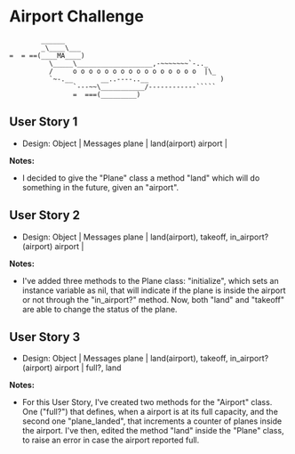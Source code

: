 Airport Challenge
=================

```
        ______
        _\____\___
=  = ==(____MA____)
          \_____\___________________,-~~~~~~~`-.._
          /     o o o o o o o o o o o o o o o o  |\_
          `~-.__       __..----..__                  )
                `---~~\___________/------------`````
                =  ===(_________)

```

User Story 1
---------

* Design:
Object   | Messages
plane    |  land(airport)
airport  |  

**Notes:**
* I decided to give the "Plane" class a method "land" which will do something in the future, given an "airport".


User Story 2
---------

* Design:
Object   | Messages
plane    |   land(airport), takeoff, in_airport?(airport)
airport  |  

**Notes:**
* I've added three methods to the Plane class: "initialize", which sets an instance variable as nil, that will indicate if the plane is inside the airport or not through the "in_airport?" method. Now, both "land" and "takeoff" are able to change the status of the plane. 

User Story 3
---------

* Design:
Object   | Messages
plane    |  land(airport), takeoff, in_airport?(airport)
airport  |  full?, land

**Notes:**
* For this User Story, I've created two methods for the "Airport" class. One ("full?") that defines, when a airport is at its full capacity, and the second one "plane_landed", that increments a counter of planes inside the airport. I've then, edited the method "land" inside the "Plane" class, to raise an error in case the airport reported full.
